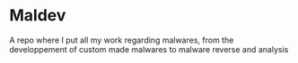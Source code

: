 # Maldev
A repo where I put all my work regarding malwares, from the developpement of custom made malwares to malware reverse and analysis
